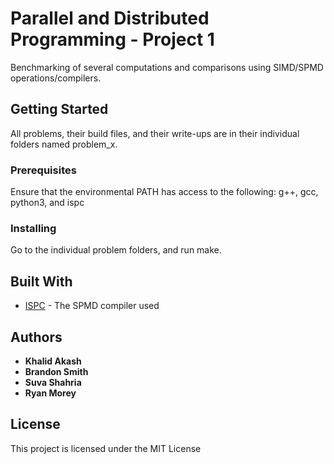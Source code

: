 
# Parallel and Distributed Programming - Project 1

Benchmarking of several computations and comparisons using SIMD/SPMD operations/compilers.

## Getting Started

All problems, their build files, and their write-ups are in their individual folders named problem_x.

### Prerequisites

Ensure that the environmental PATH has access to the following:
g++, gcc, python3, and ispc

### Installing
Go to the individual problem folders, and run make.

## Built With

* [ISPC](https://github.com/ispc/ispc) - The SPMD compiler used

## Authors

* **Khalid Akash**
* **Brandon Smith** 
* **Suva Shahria** 
* **Ryan Morey** 


## License

This project is licensed under the MIT License

